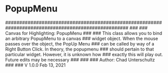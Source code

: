 # PopupMenu
#################################################################################################### ### ###     Canvas for Highlighting: PopupMenu ### ###        This class allows you to bind an arbitrary PopupMenu to a canvas ###     widget object. When the mouse passes over the object, the PopUp Menu ###     can be called by way of a Right Button Click. In theory, the popupmenu ###     should pertain to that particular widget. However, it is unknown how ###     exactly this will play out. Future edits may be necessary ### ### ###     Author:  Chad Unterschultz ### ###     V 1.0.0    Feb 13, 2021
